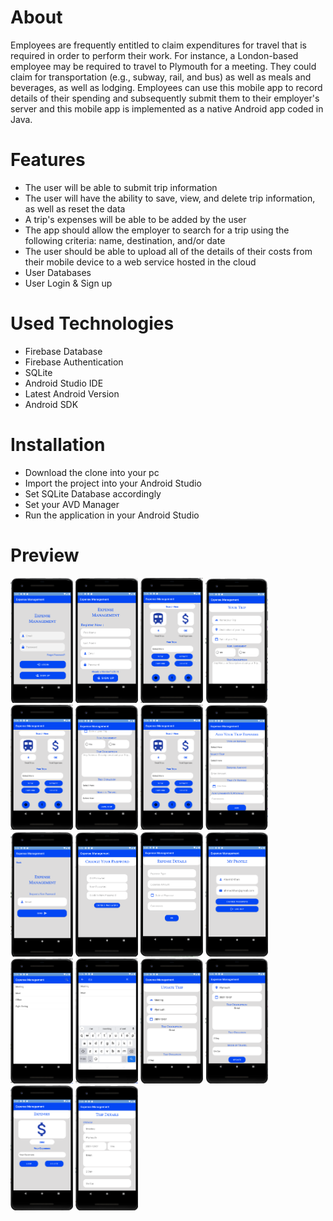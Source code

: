 # About
Employees are frequently entitled to claim expenditures for travel that is required in order to perform their work. For instance, a London-based employee may be required to travel to Plymouth for a meeting. They could claim for transportation (e.g., subway, rail, and bus) as well as meals and beverages, as well as lodging.
Employees can use this mobile app to record details of their spending and subsequently submit them to their employer's server and this mobile app is implemented as a native Android app coded in Java.


# Features
- The user will be able to submit trip information
- The user will have the ability to save, view, and delete trip information, as well as reset the data
- A trip's expenses will be able to be added by the user
- The app should allow the employer to search for a trip using the following criteria: name, destination, and/or date
- The user should be able to upload all of the details of their costs from their mobile device to a web service hosted in the cloud
- User Databases
- User Login & Sign up

# Used Technologies
- Firebase Database
- Firebase Authentication
- SQLite
- Android Studio IDE
- Latest Android Version
- Android SDK

# Installation
- Download the clone into your pc
- Import the project into your Android Studio
- Set SQLite Database accordingly
- Set your AVD Manager
- Run the application in your Android Studio

# Preview
<img src="https://github.com/saidhashimi/Expense-Management-Android/blob/main/images/Login.png" width="100" height="200"> <img src="https://github.com/saidhashimi/Expense-Management-Android/blob/main/images/signup.png" width="100" height="200"> <img src="https://github.com/saidhashimi/Expense-Management-Android/blob/main/images/home.png" width="100" height="200"> <img src="https://github.com/saidhashimi/Expense-Management-Android/blob/main/images/add trip.png" width="100" height="200"> <img src="https://github.com/saidhashimi/Expense-Management-Android/blob/main/images/home.png" width="100" height="200"> <img src="https://github.com/saidhashimi/Expense-Management-Android/blob/main/images/add trip2.png" width="100" height="200"> <img src="https://github.com/saidhashimi/Expense-Management-Android/blob/main/images/home.png" width="100" height="200"> <img src="https://github.com/saidhashimi/Expense-Management-Android/blob/main/images/add expense.png" width="100" height="200"> <img src="https://github.com/saidhashimi/Expense-Management-Android/blob/main/images/Forgot pass.png" width="100" height="200"> <img src="https://github.com/saidhashimi/Expense-Management-Android/blob/main/images/change.png" width="100" height="200"> <img src="https://github.com/saidhashimi/Expense-Management-Android/blob/main/images/expense details.png" width="100" height="200"> <img src="https://github.com/saidhashimi/Expense-Management-Android/blob/main/images/profile.png" width="100" height="200"> <img src="https://github.com/saidhashimi/Expense-Management-Android/blob/main/images/search page 1.png" width="100" height="200"> <img src="https://github.com/saidhashimi/Expense-Management-Android/blob/main/images/search page 2.png" width="100" height="200"> <img src="https://github.com/saidhashimi/Expense-Management-Android/blob/main/images/update.png" width="100" height="200"> <img src="https://github.com/saidhashimi/Expense-Management-Android/blob/main/images/update2.png" width="100" height="200"> <img src="https://github.com/saidhashimi/Expense-Management-Android/blob/main/images/view expense.png" width="100" height="200"> <img src="https://github.com/saidhashimi/Expense-Management-Android/blob/main/images/view trip.png" width="100" height="200">









